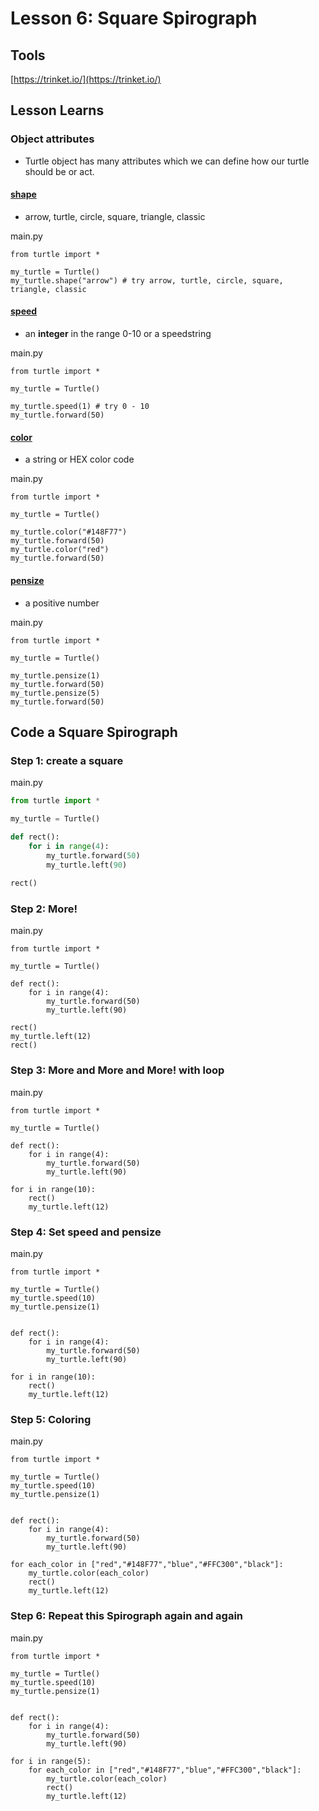 # Lesson 6: Square Spirograph

## Tools
[https://trinket.io/](https://trinket.io/)


## Lesson Learns

### Object attributes
- Turtle object has many attributes which we can define how our turtle should be or act.

#### [shape](https://docs.python.org/3/library/turtle.html#turtle.shape)

- arrow, turtle, circle, square, triangle, classic

main.py
```python{4}
from turtle import *

my_turtle = Turtle()
my_turtle.shape("arrow") # try arrow, turtle, circle, square, triangle, classic
```

#### [speed](https://docs.python.org/3/library/turtle.html#turtle.speed)
- an **integer** in the range 0-10 or a speedstring

main.py
```python{5}
from turtle import *

my_turtle = Turtle()

my_turtle.speed(1) # try 0 - 10
my_turtle.forward(50)
```

#### [color](https://docs.python.org/3/library/turtle.html#turtle.color)
- a string or HEX color code

main.py
```python{5,7}
from turtle import *

my_turtle = Turtle()

my_turtle.color("#148F77")
my_turtle.forward(50)
my_turtle.color("red")
my_turtle.forward(50)
```
#### [pensize](https://docs.python.org/3/library/turtle.html#turtle.pensize)
- a positive number

main.py
```python{5,7}
from turtle import *

my_turtle = Turtle()

my_turtle.pensize(1)
my_turtle.forward(50)
my_turtle.pensize(5)
my_turtle.forward(50)
```

## Code a Square Spirograph

### Step 1: create a square

main.py
```python
from turtle import *

my_turtle = Turtle()

def rect():
    for i in range(4):
        my_turtle.forward(50)
        my_turtle.left(90)
      
rect()
```

### Step 2: More!

main.py
```python{11,12}
from turtle import *

my_turtle = Turtle()

def rect():
    for i in range(4):
        my_turtle.forward(50)
        my_turtle.left(90)
      
rect()
my_turtle.left(12)
rect()
```

### Step 3: More and More and More! with loop

main.py
```python{10,11,12}
from turtle import *

my_turtle = Turtle()

def rect():
    for i in range(4):
        my_turtle.forward(50)
        my_turtle.left(90)
      
for i in range(10):
    rect()
    my_turtle.left(12)
```

### Step 4: Set speed and pensize

main.py
```python{4,5}
from turtle import *

my_turtle = Turtle()
my_turtle.speed(10)
my_turtle.pensize(1)


def rect():
    for i in range(4):
        my_turtle.forward(50)
        my_turtle.left(90)
      
for i in range(10):
    rect()
    my_turtle.left(12)
```

### Step 5: Coloring

main.py
```python{13,14}
from turtle import *

my_turtle = Turtle()
my_turtle.speed(10)
my_turtle.pensize(1)


def rect():
    for i in range(4):
        my_turtle.forward(50)
        my_turtle.left(90)
      
for each_color in ["red","#148F77","blue","#FFC300","black"]:
    my_turtle.color(each_color)
    rect()
    my_turtle.left(12)
```

### Step 6: Repeat this Spirograph again and again

main.py
```python{13}
from turtle import *

my_turtle = Turtle()
my_turtle.speed(10)
my_turtle.pensize(1)


def rect():
    for i in range(4):
        my_turtle.forward(50)
        my_turtle.left(90)

for i in range(5): 
    for each_color in ["red","#148F77","blue","#FFC300","black"]:
        my_turtle.color(each_color)
        rect()
        my_turtle.left(12)
```